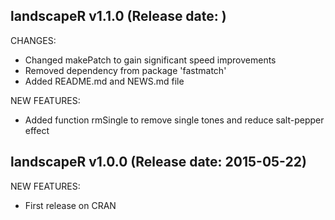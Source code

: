 landscapeR v1.1.0 (Release date: )
-----------------------------------------------
CHANGES:

* Changed makePatch to gain significant speed improvements
* Removed dependency from package 'fastmatch'
* Added README.md and NEWS.md file

NEW FEATURES:
* Added function rmSingle to remove single tones and reduce salt-pepper effect


landscapeR v1.0.0 (Release date: 2015-05-22)
-----------------------------------------------

NEW FEATURES:

* First release on CRAN
